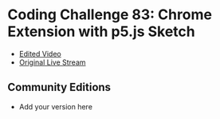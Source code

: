 # Coding Challenge 83: Chrome Extension with p5.js Sketch
* [Edited Video](https://www.youtube.com/watch?v=IXXNIcQQLU8)
* [Original Live Stream](https://www.youtube.com/watch?v=y0zS83xj0g0)

## Community Editions
- Add your version here

